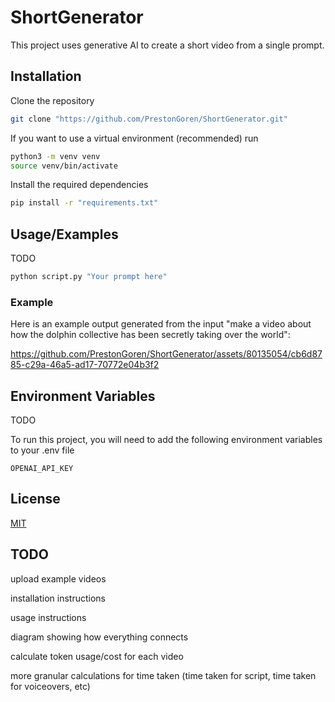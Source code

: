 # ShortGenerator

This project uses generative AI to create a short video from a single prompt.

## Installation

Clone the repository
```bash
git clone "https://github.com/PrestonGoren/ShortGenerator.git"
```
If you want to use a virtual environment (recommended) run
```bash
python3 -m venv venv
source venv/bin/activate
```
Install the required dependencies
```bash
pip install -r "requirements.txt"
```

## Usage/Examples

TODO

```python
python script.py "Your prompt here"
```
### Example
Here is an example output generated from the input "make a video about how the dolphin collective has been secretly taking over the world":


https://github.com/PrestonGoren/ShortGenerator/assets/80135054/cb6d8785-c29a-46a5-ad17-70772e04b3f2





## Environment Variables

TODO

To run this project, you will need to add the following environment variables to your .env file

`OPENAI_API_KEY`


## License

[MIT](https://choosealicense.com/licenses/mit/)


## TODO

upload example videos


installation instructions


usage instructions


diagram showing how everything connects


calculate token usage/cost for each video


more granular calculations for time taken (time taken for script, time taken for voiceovers, etc)

